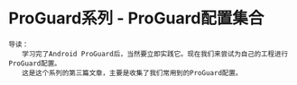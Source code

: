 # ProGuard系列 - ProGuard配置集合

    导读：
    　　学习完了Android ProGuard后，当然要立即实践它。现在我们来尝试为自己的工程进行ProGuard配置。
    　　这是这个系列的第三篇文章，主要是收集了我们常用到的ProGuard配置。

### 　　